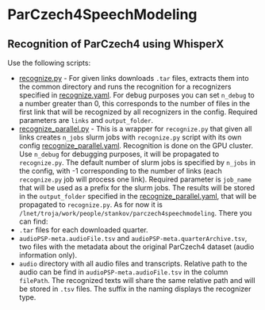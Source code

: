# ParCzech4SpeechModeling

## Recognition of ParCzech4 using WhisperX
Use the following scripts:

* [recognize.py](/scripts/recognize.py) - For given links downloads `.tar` files, extracts them into the common directory and runs the recognition for a recognizers specified in [recognize.yaml](/configs/recognize.yaml). For debug purposes you can set `n_debug` to a number greater than 0, this corresponds to the number of files in the first link that will be recognized by all recognizers in the config. Required parameters are `links` and `output_folder`.
* [recognize_parallel.py](/scripts/recognize_parallel.py) - This is a wrapper for `recognize.py` that given all links creates `n_jobs` slurm jobs with `recognize.py` script with its own config [recognize_parallel.yaml](/configs/recognize_parallel.yaml). Recognition is done on the GPU cluster. Use `n_debug` for debugging purposes, it will be propagated to `recognize.py`. The default number of slurm jobs is specified by `n_jobs` in the config, with -1 corresponding to the number of links (each `recognize.py` job will process one link). Required parameter is `job_name` that will be used as a prefix for the slurm jobs. 
The results will be stored in the `output_folder` specified in the [recognize_parallel.yaml](/configs/recognize_parallel.yaml), that will be propagated to `recognize.py`. As for now it is `/lnet/troja/work/people/stankov/parczech4speechmodeling`. There you can find:
* `.tar` files for each downloaded quarter.
* `audioPSP-meta.audioFile.tsv` and `audioPSP-meta.quarterArchive.tsv`, two files with the metadata about the original ParCzech4 dataset (audio information only).
* `audio` directory with all audio files and transcripts. Relative path to the audio can be find in `audioPSP-meta.audioFile.tsv` in the column `filePath`. The recognized texts will share the same relative path and will be stored in `.tsv` files. The suffix in the naming displays the recognizer type.
